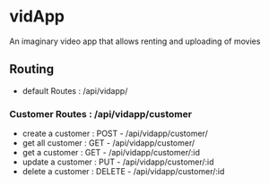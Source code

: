 # vidApp
An imaginary video app that allows renting and uploading of movies
## Routing
* default Routes : /api/vidapp/

### Customer Routes : /api/vidapp/customer
- create a customer : POST - /api/vidapp/customer/
- get all customer : GET - /api/vidapp/customer/
- get a customer : GET - /api/vidapp/customer/:id
- update a customer : PUT - /api/vidapp/customer/:id
- delete a customer : DELETE - /api/vidapp/customer/:id

